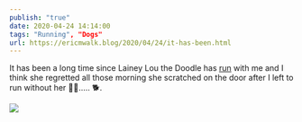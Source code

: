 ```yaml
---
publish: "true"
date: 2020-04-24 14:14:00
tags: "Running", "Dogs"
url: https://ericmwalk.blog/2020/04/24/it-has-been.html
---
```


It has been a long time since Lainey Lou the Doodle has [run](https://www.strava.com/activities/3345364064) with me and I think she regretted all those morning she scratched on the door after I left to run without her 🏃‍♂️..... 🐕.

![](https://ericmwalk.blog/uploads/2022/f8dc387eac.jpg)